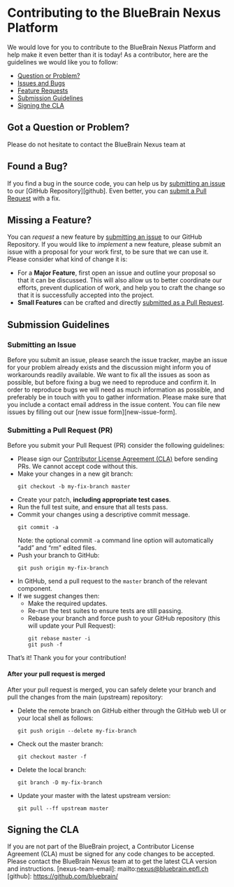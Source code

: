 # Contributing to the BlueBrain Nexus Platform
We would love for you to contribute to the BlueBrain Nexus Platform and help make it even better than it is
today! As a contributor, here are the guidelines we would like you to follow:
 - [Question or Problem?](#question)
 - [Issues and Bugs](#issue)
 - [Feature Requests](#feature)
 - [Submission Guidelines](#submit)
 - [Signing the CLA](#cla)
## <a name="question"></a> Got a Question or Problem?
Please do not hesitate to contact the BlueBrain Nexus team at [<nexus-team-email>](nexus-team-email)
## <a name="issue"></a> Found a Bug?
If you find a bug in the source code, you can help us by
[submitting an issue](#submit-issue) to our [GitHub Repository][github]. Even better, you can
[submit a Pull Request](#submit-pr) with a fix.
## <a name="feature"></a> Missing a Feature?
You can *request* a new feature by [submitting an issue](#submit-issue) to our GitHub
Repository. If you would like to *implement* a new feature, please submit an issue with
a proposal for your work first, to be sure that we can use it.
Please consider what kind of change it is:
* For a **Major Feature**, first open an issue and outline your proposal so that it can be
discussed. This will also allow us to better coordinate our efforts, prevent duplication of work,
and help you to craft the change so that it is successfully accepted into the project.
* **Small Features** can be crafted and directly [submitted as a Pull Request](#submit-pr).
## <a name="submit"></a> Submission Guidelines
### <a name="submit-issue"></a> Submitting an Issue
Before you submit an issue, please search the issue tracker, maybe an issue for your problem already
exists and the discussion might inform you of workarounds readily available.
We want to fix all the issues as soon as possible, but before fixing a bug we need to reproduce and
confirm it. In order to reproduce bugs we will need as much information as possible, and preferably
be in touch with you to gather information. Please make sure that you include a contact email address
in the issue content.
You can file new issues by filling out our [new issue form][new-issue-form].
### <a name="submit-pr"></a> Submitting a Pull Request (PR)
Before you submit your Pull Request (PR) consider the following guidelines:
* Please sign our [Contributor License Agreement (CLA)](#cla) before sending PRs.
  We cannot accept code without this.
* Make your changes in a new git branch:
     ```shell
     git checkout -b my-fix-branch master
     ```
* Create your patch, **including appropriate test cases**.
* Run the full test suite, and ensure that all tests pass.
* Commit your changes using a descriptive commit message.
     ```shell
     git commit -a
     ```
  Note: the optional commit `-a` command line option will automatically “add” and “rm” edited files.
* Push your branch to GitHub:
    ```shell
    git push origin my-fix-branch
    ```
* In GitHub, send a pull request to the `master` branch of the relevant component.
* If we suggest changes then:
  * Make the required updates.
  * Re-run the test suites to ensure tests are still passing.
  * Rebase your branch and force push to your GitHub repository (this will update your Pull Request):
    ```shell
    git rebase master -i
    git push -f
    ```
That’s it! Thank you for your contribution!
#### After your pull request is merged
After your pull request is merged, you can safely delete your branch and pull the changes
from the main (upstream) repository:
* Delete the remote branch on GitHub either through the GitHub web UI or your local shell as follows:
    ```shell
    git push origin --delete my-fix-branch
    ```
* Check out the master branch:
    ```shell
    git checkout master -f
    ```
* Delete the local branch:
    ```shell
    git branch -D my-fix-branch
    ```
* Update your master with the latest upstream version:
    ```shell
    git pull --ff upstream master
    ```
## <a name=“cla”></a> Signing the CLA
If you are not part of the BlueBrain project, a Contributor License Agreement (CLA) must be signed for any code changes to be accepted. Please contact the BlueBrain Nexus team at [<nexus-team-email>](nexus-team-email) to get the latest CLA version and instructions.
[nexus-team-email]: mailto:nexus@bluebrain.epfl.ch
[github]: https://github.com/bluebrain/<component>
```
